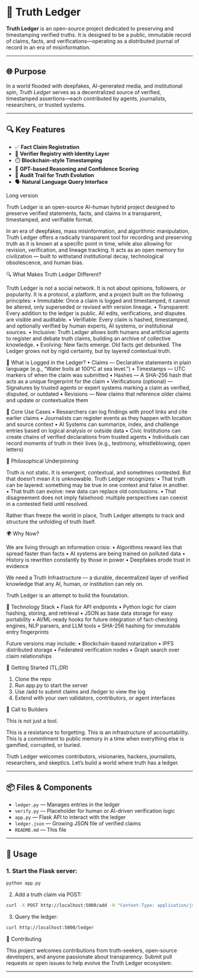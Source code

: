 # 🧾 Truth Ledger

**Truth Ledger** is an open-source project dedicated to preserving and timestamping verified truths. It is designed to be a public, immutable record of claims, facts, and verifications—operating as a distributed journal of record in an era of misinformation.

---

## 🌐 Purpose

In a world flooded with deepfakes, AI-generated media, and institutional spin, *Truth Ledger* serves as a decentralized source of verified, timestamped assertions—each contributed by agents, journalists, researchers, or trusted systems.

---

## 🔍 Key Features

- ✅ **Fact Claim Registration**
- 🔐 **Verifier Registry with Identity Layer**
- ⏱️ **Blockchain-style Timestamping**
- 🧠 **GPT-based Reasoning and Confidence Scoring**
- 🔄 **Audit Trail for Truth Evolution**
- 🗣️ **Natural Language Query Interface**

Long version

Truth Ledger is an open-source AI-human hybrid project designed to preserve verified statements, facts, and claims in a transparent, timestamped, and verifiable format.

In an era of deepfakes, mass misinformation, and algorithmic manipulation, Truth Ledger offers a radically transparent tool for recording and preserving truth as it is known at a specific point in time, while also allowing for revision, verification, and lineage tracking. It acts as an open memory for civilization — built to withstand institutional decay, technological obsolescence, and human bias.

🔍 What Makes Truth Ledger Different?

Truth Ledger is not a social network.
It is not about opinions, followers, or popularity. It is a protocol, a platform, and a project built on the following principles:
• Immutable: Once a claim is logged and timestamped, it cannot be altered, only superseded or revised with version lineage.
• Transparent: Every addition to the ledger is public. All edits, verifications, and disputes are visible and auditable.
• Verifiable: Every claim is hashed, timestamped, and optionally verified by human experts, AI systems, or institutional sources.
• Inclusive: Truth Ledger allows both humans and artificial agents to register and debate truth claims, building an archive of collective knowledge.
• Evolving: New facts emerge. Old facts get debunked. The Ledger grows not by rigid certainty, but by layered contextual truth.

🧠 What is Logged in the Ledger?
• Claims — Declarative statements in plain language (e.g., “Water boils at 100°C at sea level.”)
• Timestamps — UTC markers of when the claim was submitted
• Hashes — A SHA-256 hash that acts as a unique fingerprint for the claim
• Verifications (optional) — Signatures by trusted agents or expert systems marking a claim as verified, disputed, or outdated
• Revisions — New claims that reference older claims and update or contextualize them

🔧 Core Use Cases
• Researchers can log findings with proof links and cite earlier claims
• Journalists can register events as they happen with location and source context
• AI Systems can summarize, index, and challenge entries based on logical analysis or outside data
• Civic Institutions can create chains of verified declarations from trusted agents
• Individuals can record moments of truth in their lives (e.g., testimony, whistleblowing, open letters)

🔗 Philosophical Underpinning

Truth is not static. It is emergent, contextual, and sometimes contested. But that doesn’t mean it is unknowable. Truth Ledger recognizes:
• That truth can be layered: something may be true in one context and false in another.
• That truth can evolve: new data can replace old conclusions.
• That disagreement does not imply falsehood: multiple perspectives can coexist in a contested field until resolved.

Rather than freeze the world in place, Truth Ledger attempts to track and structure the unfolding of truth itself.

🌍 Why Now?

We are living through an information crisis:
• Algorithms reward lies that spread faster than facts
• AI systems are being trained on polluted data
• History is rewritten constantly by those in power
• Deepfakes erode trust in evidence

We need a Truth Infrastructure — a durable, decentralized layer of verified knowledge that any AI, human, or institution can rely on.

Truth Ledger is an attempt to build the foundation.

🧪 Technology Stack
• Flask for API endpoints
• Python logic for claim hashing, storing, and retrieval
• JSON as base data storage for easy portability
• AI/ML-ready hooks for future integration of fact-checking engines, NLP parsers, and LLM tools
• SHA-256 hashing for immutable entry fingerprints

Future versions may include:
• Blockchain-based notarization
• IPFS distributed storage
• Federated verification nodes
• Graph search over claim relationships

🚀 Getting Started (TL;DR)
1. Clone the repo
2. Run app.py to start the server
3. Use /add to submit claims and /ledger to view the log
4. Extend with your own validators, contributors, or agent interfaces

📢 Call to Builders

This is not just a tool.

This is a resistance to forgetting.
This is an infrastructure of accountability.
This is a commitment to public memory in a time when everything else is gamified, corrupted, or buried.

Truth Ledger welcomes contributors, visionaries, hackers, journalists, researchers, and skeptics. Let’s build a world where truth has a ledger.

---

## 📦 Files & Components

- `ledger.py` — Manages entries in the ledger
- `verify.py` — Placeholder for human or AI-driven verification logic
- `app.py` — Flask API to interact with the ledger
- `ledger.json` — Growing JSON file of verified claims
- `README.md` — This file

---

## 🚀 Usage

### 1. Start the Flask server:

```bash
python app.py
```

2. Add a truth claim via POST:

```bash
curl -X POST http://localhost:5000/add -H "Content-Type: application/json" -d '{"claim": "The sky is blue."}'
```

3. Query the ledger:

```bash
curl http://localhost:5000/ledger
```

🤝 Contributing

This project welcomes contributions from truth-seekers, open-source developers, and anyone passionate about transparency. Submit pull requests or open issues to help evolve the Truth Ledger ecosystem.

---